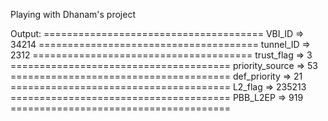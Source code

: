 Playing with Dhanam's project

Output:
    ======================================
    VBI_ID => 34214
    ======================================
    tunnel_ID => 2312
    ======================================
    trust_flag => 3
    ======================================
    priority_source => 53
    ======================================
    def_priority => 21
    ======================================
    L2_flag => 235213
    ======================================
    PBB_L2EP => 919
    ======================================
